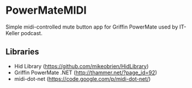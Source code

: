 # PowerMateMIDI
Simple midi-controlled mute button app for Griffin PowerMate used by IT-Keller podcast.

## Libraries
* Hid Library (https://github.com/mikeobrien/HidLibrary)
* Griffin PowerMate .NET (http://thammer.net/?page_id=92)
* midi-dot-net (https://code.google.com/p/midi-dot-net/)
